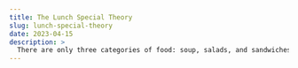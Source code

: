 ```yaml
---
title: The Lunch Special Theory
slug: lunch-special-theory
date: 2023-04-15
description: >
  There are only three categories of food: soup, salads, and sandwiches.
---
```



